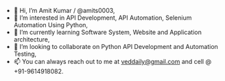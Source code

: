 - 👋 Hi, I’m Amit Kumar / @amits0003,
- 👀 I’m interested in API Development, API Automation, Selenium Automation Using Python,
- 🌱 I’m currently learning Software System, Website and Application architecture,
- 💞️ I’m looking to collaborate on Python API Development and Automation Testing,
- 📫 You can always reach out to me at veddaily@gmail.com and cell @ +91-9614918082.

<!---
amits0003/amits0003 is a ✨ special ✨ repository because its `README.md` (this file) appears on your GitHub profile.
You can click the Preview link to take a look at your changes.
--->
